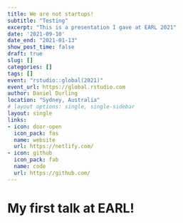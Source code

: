 ```yaml
---
title: We are not startups!
subtitle: "Testing"
excerpt: "This is a presentation I gave at EARL 2021" 
date: '2021-09-10'
date_end: "2021-01-13"
show_post_time: false
draft: true
slug: []
categories: []
tags: []
event: "rstudio::global(2021)"
event_url: https://global.rstudio.com
author: Daniel Durling
location: "Sydney, Australia"
# layout options: single, single-sidebar
layout: single
links:
- icon: door-open
  icon_pack: fas
  name: website
  url: https://netlify.com/
- icon: github
  icon_pack: fab
  name: code
  url: https://github.com/
---
```


# My first talk at EARL!

